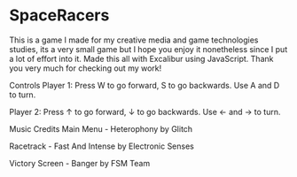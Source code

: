 # SpaceRacers

This is a game I made for my creative media and game technologies studies, its a very small game but I hope you enjoy it nonetheless since I put a lot of effort into it. Made this all with Excalibur using JavaScript. Thank you very much for checking out my work!

Controls
Player 1: Press W to go forward, S to go backwards. Use A and D to turn.

Player 2: Press ↑ to go forward, ↓ to go backwards. Use ← and → to turn.

Music Credits
Main Menu - Heterophony by Glitch 

Racetrack - Fast And Intense by Electronic Senses 

Victory Screen - Banger by FSM Team
